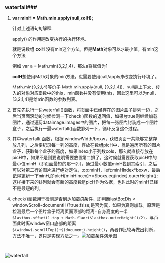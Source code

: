 ### waterfall###

1. **var minH = Math.min.apply(null,colH);**

   针对上述语句的解释:

   apply() 的作用是改变执行的执行环境。

   就是说数组 **colH** 没有min这个方法，但是**Math**对象可以求最小值，有min这个方法

   例如 var a = Math.min(3,2,1,4)，那么a将赋值为1

   **colH**想使用Math对象的min方法，就需要使用call/apply来改变执行环境了。

   Math.min(3,2,1,4)等价于 Math.min.apply(null, [3,2,1,4])，null是上下文，传入的对象对应函数中的this，min函数并没有使用this，因此这里可以为null，[3,2,1,4]是给min函数的参数列表。

2. 首先先执行一边waterfall()函数，将页面中已经存在的图片盒子排列一边，之后当页面滚动的时候检测一下check()函数的返回值，如果为true则继续加载图片，通过遍历dataimage.images中的图片，把每一张图片封装成一个图片盒子，之后执行一遍waterfall()函数排列一下，循环反复这个过程。

3. 其中waterfall()函数，根据 windowWidth/boxw，获取页面一共能够完整存放几列，之后要纪录每一列的高度，存放在数组picH中，就是遍历所有的图片盒子，获取每个盒子的高度，如果index小于列数cols，那么就直接存放在picH中，如果不是则要说明需要放置第二排了，这时候就需要获取picH中的最小值minH（即页面最短的那一列），通过最小数值minH找到其索引，之后可以对第二行的图片进行绝对定位，top:minH，left:minHIndex*boxw，最后记得更新一下minH,即picH[minHIndex]+=$boxs.eq(index).outerHeight();这样接下来的排列就会有新的高度数组picH作为依据，也许此时的minH已经不是最短的列。

4. check()函数用于检测是否到达加载的条件，即判断lastBoxDis < windowScroll+documentH)?true:false;是否为真，如果为真则加载。原理是检测最后一个图片盒子距离页面顶部的距离+自身高度的一半`$lastbox.offset().top + Math.floor($lastbox.outerHeight()/2)`，与页面此时离window窗口底部的距离`$(window).scrollTop()+$(document).height()`，两者作比较再做出判断，方法不唯一，这只是实现方法之一。![加载条件演示图](加载条件演示图.PNG)

   ​


![waterfall](waterfall.gif)